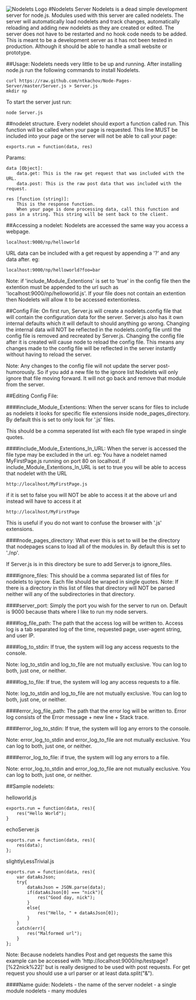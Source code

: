 ![Nodelets Logo](https://github.com/ntkachov/Nodelets/raw/master/icon.png)
#Nodelets Server
Nodelets is a dead simple development server for node.js. Modules used with this server are called nodelets.
The server will automatically load nodelets and track changes, automatically reloading and adding new nodelets as they are created or edited. The server does not have to be restarted and no hook code needs to be added. 
This is meant to be a development server as it has not been tested in production. Although it should be able to handle a small website or prototype.

##Usage: 
Nodelets needs very little to be up and running. After installing node.js run the following commands to install Nodelets.

	curl https://raw.github.com/ntkachov/Node-Pages-Server/master/Server.js > Server.js
	mkdir np

To start the server just run:

	node Server.js


##nodelet structure.
Every nodelet should export a function called run. This function will be called when your page is requested. This line MUST be included into your page or the server will not be able to call your page:
	
	exports.run = function(data, res)


Params:

	data [Object]:
		data.get: This is the raw get request that was included with the URL.
		data.post: This is the raw post data that was included with the request. 

	res [function (string)]:
		This is the response function. 
		When your page is done processing data, call this function and pass in a string. This string will be sent back to the client.

##Accessing a nodelet:
Nodelets are accessed the same way you access a webpage.

	localhost:9000/np/helloworld

URL data can be included with a get request by appending a '?' and any data after. eg:

	localhost:9000/np/helloworld?foo=bar

Note: if 'include_Module_Extentions' is set to 'true' in the config file then the extention must be appended to the url such as 'localhost:9000/np/helloworld.js'. If your file does not contain an extention then Nodelets will allow it to be accessed extentionless.

##Config File:
On first run, Server.js will create a nodelets.config file that will contain the configuration data for the server. Server.js also has it own internal defaults which it will default to should anything go wrong. Changing the internal data will NOT be reflected in the nodelets.config file until the config file is removed and recreated by Server.js. Changing the config file after it is created will cause node to reload the config file. This means any changes made to the config file will be reflected in the server instantly without having to reload the server.

Note: Any changes to the config file will not update the server post-humorously. So if you add a new file to the ignore list Nodelets will only ignore that file moving forward. It will not go back and remove that module from the server. 

##Editing Config File:

####include_Module_Extentions:
When the server scans for files to include as nodelets it looks for specific file extensions inside node_pages_directory.
By default this is set to only look for '.js' files.

This should be a comma seperated list with each file type wraped in single quotes.

####include_Module_Extentions_In_URL: 
When the server is accessed the file type may be excluded in the url. 
eg: You have a nodelet named MyFirstPage.js running on port 80 on localhost.
if include_Module_Extentions_In_URL is set to true you will be able to access that nodelet with the URL
	
	http://localhost/MyFirstPage.js

if it is set to false you will NOT be able to access it at the above url and instead will have to access it at 

	http://localhost/MyFirstPage

This is useful if you do not want to confuse the browser with '.js' extensions.

####node_pages_directory:
What ever this is set to will be the directory that nodepages scans to load all of the modules in. 
By default this is set to './np'.

If Server.js is in this directory be sure to add Server.js to ignore_files.

####ignore_files:
This should be a comma separated list of files for nodelets to ignore. Each file should be wraped in single quotes. 
Note: If there is a directory in this list of files that directory will NOT be parsed neither will any of the subdirectories in that directory.

####server_port:
Simply the port you wish for the server to run on. Default is 9000 because thats where I like to run my node servers.

####log_file_path:
The path that the access log will be written to. Access log is a tab separated log of the time, requested page, user-agent string, and user IP.

####log_to_stdin:
If true, the system will log any access requests to the console.

Note: log_to_stdin and log_to_file are not mutually exclusive. You can log to both, just one, or neither.

####log_to_file:
If true, the system will log any access requests to a file.

Note: log_to_stdin and log_to_file are not mutually exclusive. You can log to both, just one, or neither.

####error_log_file_path:
The path that the error log will be written to. Error log consists of the Error message + new line + Stack trace.

####error_log_to_stdin:
If true, the system will log any errors to the console.

Note: error_log_to_stdin and error_log_to_file are not mutually exclusive. You can log to both, just one, or neither.

####error_log_to_file:
if true, the system will log any errors to a file.

Note: error_log_to_stdin and error_log_to_file are not mutually exclusive. You can log to both, just one, or neither.


##Sample nodelets:

helloworld.js
	
	exports.run = function(data, res){
		res("Hello World");
	}

echoServer.js
	
	exports.run = function(data, res){
		res(data);
	};

slightlyLessTrivial.js

	exports.run = function(data, res){
		var dataAsJson;
		try{
			dataAsJson = JSON.parse(data);
			if(dataAsJson[0] === "nick"){
				res("Good day, nick");
			}
			else{
				res("Hello, " + dataAsJson[0]);
			}
		}
		catch(err){
			res("Malformed url");
		}	
	};

Note:  Because nodelets handles Post and get requests the same this example can be accessed with
'http://localhost:9000/np/testpage?[%22nick%22]'
but is really designed to be used with post requests. For get request you should use a url parser or at least data.split("&"). 


####Name guide:
Nodelets - the name of the server
nodelet  - a single module
nodelets - many modules
